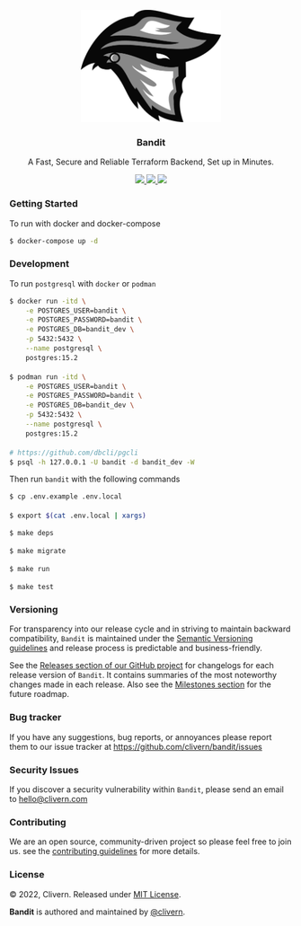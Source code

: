 <p align="center">
    <img alt="Bandit Logo" src="/assets/img/logo.png?v=0.4.0" width="250" />
    <h3 align="center">Bandit</h3>
    <p align="center">A Fast, Secure and Reliable Terraform Backend, Set up in Minutes.</p>
    <p align="center">
        <a href="https://github.com/Clivern/Bandit/actions/workflows/ci.yml">
            <img src="https://github.com/Clivern/Bandit/actions/workflows/server_ci.yml/badge.svg"/>
        </a>
        <a href="https://github.com/Clivern/Bandit/releases">
            <img src="https://img.shields.io/badge/Version-0.4.0-1abc9c.svg">
        </a>
        <a href="https://github.com/Clivern/Bandit/blob/master/LICENSE">
            <img src="https://img.shields.io/badge/LICENSE-MIT-orange.svg">
        </a>
    </p>
</p>


### Getting Started

To run with docker and docker-compose

```zsh
$ docker-compose up -d
```


### Development

To run `postgresql` with `docker` or `podman`

```zsh
$ docker run -itd \
    -e POSTGRES_USER=bandit \
    -e POSTGRES_PASSWORD=bandit \
    -e POSTGRES_DB=bandit_dev \
    -p 5432:5432 \
    --name postgresql \
    postgres:15.2

$ podman run -itd \
    -e POSTGRES_USER=bandit \
    -e POSTGRES_PASSWORD=bandit \
    -e POSTGRES_DB=bandit_dev \
    -p 5432:5432 \
    --name postgresql \
    postgres:15.2

# https://github.com/dbcli/pgcli
$ psql -h 127.0.0.1 -U bandit -d bandit_dev -W
```

Then run `bandit` with the following commands

```zsh
$ cp .env.example .env.local

$ export $(cat .env.local | xargs)
```

```
$ make deps

$ make migrate

$ make run

$ make test
```


### Versioning

For transparency into our release cycle and in striving to maintain backward compatibility, `Bandit` is maintained under the [Semantic Versioning guidelines](https://semver.org/) and release process is predictable and business-friendly.

See the [Releases section of our GitHub project](https://github.com/clivern/bandit/releases) for changelogs for each release version of `Bandit`. It contains summaries of the most noteworthy changes made in each release. Also see the [Milestones section](https://github.com/clivern/bandit/milestones) for the future roadmap.


### Bug tracker

If you have any suggestions, bug reports, or annoyances please report them to our issue tracker at https://github.com/clivern/bandit/issues


### Security Issues

If you discover a security vulnerability within `Bandit`, please send an email to [hello@clivern.com](mailto:hello@clivern.com)


### Contributing

We are an open source, community-driven project so please feel free to join us. see the [contributing guidelines](CONTRIBUTING.md) for more details.


### License

© 2022, Clivern. Released under [MIT License](https://opensource.org/licenses/mit-license.php).

**Bandit** is authored and maintained by [@clivern](http://github.com/clivern).

